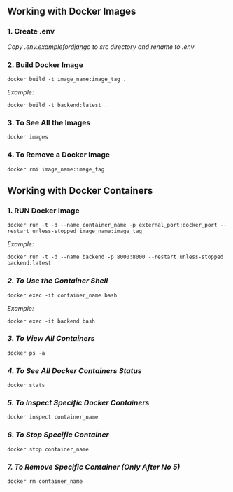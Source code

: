 ## **Working with Docker Images**

### **1. Create .env**

_Copy .env.examplefordjango to src directory and rename to .env_

### **2. Build Docker Image**

```commandline
docker build -t image_name:image_tag .
```

_Example:_

```commandline
docker build -t backend:latest .
```

### **3. To See All the Images**

```commandline
docker images
```

### **4. To Remove a Docker Image**

```commandline
docker rmi image_name:image_tag
```

## **Working with Docker Containers**

### **1. RUN Docker Image**

```commandline
docker run -t -d --name container_name -p external_port:docker_port --restart unless-stopped image_name:image_tag
```

_Example:_

```commandline
docker run -t -d --name backend -p 8000:8000 --restart unless-stopped backend:latest
```

### **_2. To Use the Container Shell_**

```commandline
docker exec -it container_name bash
```

_Example:_

```commandline
docker exec -it backend bash
```

### **_3. To View All Containers_**

```commandline
docker ps -a
```

### **_4. To See All Docker Containers Status_**

```commandline
docker stats
```

### **_5. To Inspect Specific Docker Containers_**

```commandline
docker inspect container_name
```

### **_6. To Stop Specific Container_**

```commandline
docker stop container_name
```

### **_7. To Remove Specific Container (Only After No 5)_**

```commandline
docker rm container_name
```
